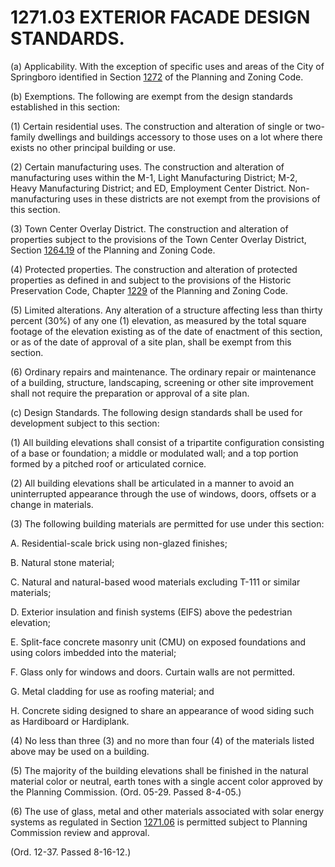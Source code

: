 1271.03 EXTERIOR FACADE DESIGN STANDARDS.
=========================================

​(a) Applicability. With the exception of specific uses and areas of the
City of Springboro identified in Section [1272](524a02d4.html) of the
Planning and Zoning Code.

​(b) Exemptions. The following are exempt from the design standards
established in this section:

​(1) Certain residential uses. The construction and alteration of single
or two- family dwellings and buildings accessory to those uses on a lot
where there exists no other principal building or use.

​(2) Certain manufacturing uses. The construction and alteration of
manufacturing uses within the M-1, Light Manufacturing District; M-2,
Heavy Manufacturing District; and ED, Employment Center District. Non-
manufacturing uses in these districts are not exempt from the provisions
of this section.

​(3) Town Center Overlay District. The construction and alteration of
properties subject to the provisions of the Town Center Overlay
District, Section [1264.19](4f640305.html) of the Planning and Zoning
Code.

​(4) Protected properties. The construction and alteration of protected
properties as defined in and subject to the provisions of the Historic
Preservation Code, Chapter [1229](47ba3598.html) of the Planning and
Zoning Code.

​(5) Limited alterations. Any alteration of a structure affecting less
than thirty percent (30%) of any one (1) elevation, as measured by the
total square footage of the elevation existing as of the date of
enactment of this section, or as of the date of approval of a site plan,
shall be exempt from this section.

​(6) Ordinary repairs and maintenance. The ordinary repair or
maintenance of a building, structure, landscaping, screening or other
site improvement shall not require the preparation or approval of a site
plan.

​(c) Design Standards. The following design standards shall be used for
development subject to this section:

​(1) All building elevations shall consist of a tripartite configuration
consisting of a base or foundation; a middle or modulated wall; and a
top portion formed by a pitched roof or articulated cornice.

​(2) All building elevations shall be articulated in a manner to avoid
an uninterrupted appearance through the use of windows, doors, offsets
or a change in materials.

​(3) The following building materials are permitted for use under this
section:

A. Residential-scale brick using non-glazed finishes;

B. Natural stone material;

C. Natural and natural-based wood materials excluding T-111 or similar
materials;

D. Exterior insulation and finish systems (EIFS) above the pedestrian
elevation;

E. Split-face concrete masonry unit (CMU) on exposed foundations and
using colors imbedded into the material;

F. Glass only for windows and doors. Curtain walls are not permitted.

G. Metal cladding for use as roofing material; and

H. Concrete siding designed to share an appearance of wood siding such
as Hardiboard or Hardiplank.

​(4) No less than three (3) and no more than four (4) of the materials
listed above may be used on a building.

​(5) The majority of the building elevations shall be finished in the
natural material color or neutral, earth tones with a single accent
color approved by the Planning Commission. (Ord. 05-29. Passed 8-4-05.)

​(6) The use of glass, metal and other materials associated with solar
energy systems as regulated in Section [1271.06](52f5c3a5.html) is
permitted subject to Planning Commission review and approval.

(Ord. 12-37. Passed 8-16-12.)
